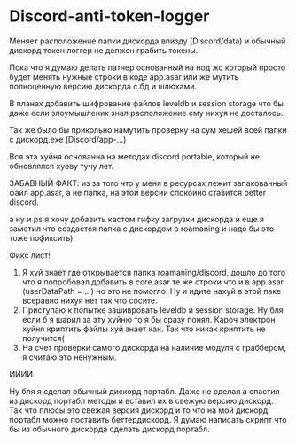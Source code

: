 # Discord-anti-token-logger

Меняет расположение папки дискорда впизду (Discord/data) и обычный дискорд токен логгер не должен грабить токены.

Пока что я думаю делать патчер основанный на нод жс который просто будет менять нужные строки в коде app.asar или же мутить полноценную версию дискорда с бд и шлюхами.

В планах добавить шифрование файлов leveldb и session storage что бы даже если злоумышленик знал расположение ему нихуя не досталось.

Так же было бы прикольно намутить проверку на сум хешей всей папки с дискорд.ехе (Discord/app-...)

Вся эта хуйня основанна на методах discord portable, который не обновлялся хуеву тучу лет.

ЗАБАВНЫЙ ФАКТ: из за того что у меня в ресурсах лежит запакованный файл app.asar, а не папка, на этой версии спокойно ставится better discord.

а ну и ps я хочу добавить кастом гифку загрузки дискорда и еще я заметил что создается папка с дискордом в roamaning и надо бы это тоже пофиксить)

Фикс лист!

1) Я хуй знает где открывается папка roamaning/discord, дошло до того что я попробовал добавить в core.asar те же строки что и в app.asar (userDataPath = ...) но это не помогло.
Ну и идите нахуй в этой паке всеравно нихуя нет так что сосите.
2) Приступаю к попытке зашивровать leveldb и session storage. Ну бля если б я шарил за эту хуйню то я бы сразу понял. Кароч электрон хуйня криптить файлы хуй знает как. Так что никак криптить не получится(
3) На счет проверки самого дискорда на наличие модуля с граббером, я считаю это ненужным.

ИИИИ

Ну бля я сделал обычный дискорд портабл. Даже не сделал а спастил из дискорд портабл методы и вставил их в свежую версию дискорд. Так что плюсы это свежая версия дискорд и то что на мой дискорд портабл можно поставить беттердискорд. Я думаю написать скрипт что бы из обычного дискорда сделать дискорд портабл. 
